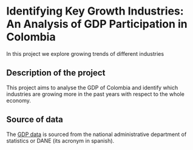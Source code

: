 # Identifying Key Growth Industries: An Analysis of GDP Participation in Colombia

In this project we explore growing trends of different industries

## Description of the project

This project aims to analyse the GDP of Colombia and identify which industries are growing more in the past years with respect to the
whole economy.

## Source of data

The [GDP data](https://www.dane.gov.co/index.php/estadisticas-por-tema/cuentas-nacionales/cuentas-nacionales-trimestrales/historicos-producto-interno-bruto-pib) is sourced from the national administrative department of statistics or DANE (its acronym in spanish).
